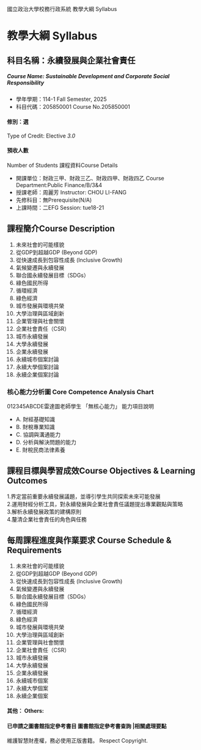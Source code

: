國立政治大學校務行政系統 教學大綱 Syllabus
# 教學大綱 Syllabus
##  科目名稱：永續發展與企業社會責任
#####  Course Name: Sustainable Development and Corporate Social Responsibility
  * 學年學期：114-1 Fall Semester, 2025 
  * 科目代碼：205850001 Course No.205850001
#### 修別：選
Type of Credit: Elective 
_3.0_
#### 預收人數
Number of Students
課程資料Course Details
  * 開課單位：財政三甲、財政三乙、財政四甲、財政四乙 Course Department:Public Finance/B/3&4 
  * 授課老師：周麗芳 Instructor: CHOU LI-FANG 
  * 先修科目：無Prerequisite(N/A)
  * 上課時間：二EFG Session: tue18-21
##  課程簡介Course Description
  1. 未來社會的可能樣貌
  2. 從GDP到超越GDP (Beyond GDP)
  3. 從快速成長到包容性成長 (Inclusive Growth)
  4. 氣候變遷與永續發展
  5. 聯合國永續發展目標（SDGs）
  6. 綠色國民所得
  7. 循環經濟
  8. 綠色經濟
  9. 城市發展與環境共榮
  10. 大學治理與區域創新
  11. 企業管理與社會關懷
  12. 企業社會責任（CSR）
  13. 城市永續發展
  14. 大學永續發展
  15. 企業永續發展
  16. 永續城市個案討論
  17. 永續大學個案討論
  18. 永續企業個案討論
###  核心能力分析圖 Core Competence Analysis Chart
012345ABCDE雷達圖老師學生
「無核心能力」 
能力項目說明
  * A. 財經基礎知識
  * B. 財稅專業知識
  * C. 協調與溝通能力
  * D. 分析與解決問題的能力
  * E. 財稅民商法律素養
##  課程目標與學習成效Course Objectives & Learning Outcomes 
1.界定當前重要永續發展議題，並導引學生共同探索未來可能發展  
2.運用財經分析工具，對永續發展與企業社會責任議題提出專業觀點與策略  
3.解析永續發展政策的建構原則  
4.釐清企業社會責任的角色與任務
##  每周課程進度與作業要求 Course Schedule & Requirements
  1. 未來社會的可能樣貌
  2. 從GDP到超越GDP (Beyond GDP)
  3. 從快速成長到包容性成長 (Inclusive Growth)
  4. 氣候變遷與永續發展
  5. 聯合國永續發展目標（SDGs）
  6. 綠色國民所得
  7. 循環經濟
  8. 綠色經濟
  9. 城市發展與環境共榮
  10. 大學治理與區域創新
  11. 企業管理與社會關懷
  12. 企業社會責任（CSR）
  13. 城市永續發展
  14. 大學永續發展
  15. 企業永續發展
  16. 永續城市個案
  17. 永續大學個案
  18. 永續企業個案
####  其他： Others:
####  已申請之圖書館指定參考書目  圖書館指定參考書查詢 |相關處理要點
維護智慧財產權，務必使用正版書籍。 Respect Copyright.